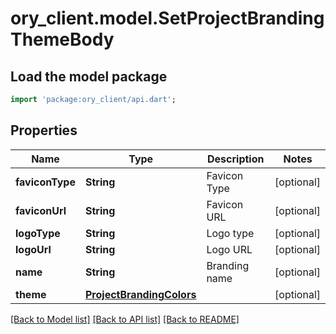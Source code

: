 # ory_client.model.SetProjectBrandingThemeBody

## Load the model package
```dart
import 'package:ory_client/api.dart';
```

## Properties
Name | Type | Description | Notes
------------ | ------------- | ------------- | -------------
**faviconType** | **String** | Favicon Type | [optional] 
**faviconUrl** | **String** | Favicon URL | [optional] 
**logoType** | **String** | Logo type | [optional] 
**logoUrl** | **String** | Logo URL | [optional] 
**name** | **String** | Branding name | [optional] 
**theme** | [**ProjectBrandingColors**](ProjectBrandingColors.md) |  | [optional] 

[[Back to Model list]](../README.md#documentation-for-models) [[Back to API list]](../README.md#documentation-for-api-endpoints) [[Back to README]](../README.md)


